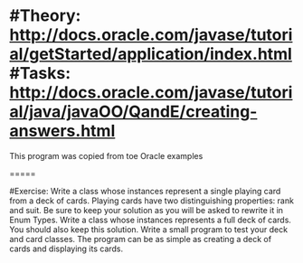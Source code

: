 #Theory:
http://docs.oracle.com/javase/tutorial/getStarted/application/index.html
#Tasks:
http://docs.oracle.com/javase/tutorial/java/javaOO/QandE/creating-answers.html
=====

This program was copied from toe Oracle examples

=====

#Exercise:
Write a class whose instances represent a single playing card from a deck of cards. Playing cards have two
distinguishing properties: rank and suit. Be sure to keep your solution as you will be asked to rewrite it in Enum Types.
Write a class whose instances represents a full deck of cards. You should also keep this solution.
Write a small program to test your deck and card classes. The program can be as simple as creating a deck of cards and displaying its cards.
